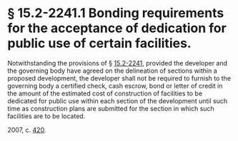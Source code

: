 # § 15.2-2241.1 Bonding requirements for the acceptance of dedication for public use of certain facilities.

<p>Notwithstanding the provisions of § <a href='http://law.lis.virginia.gov/vacode/15.2-2241/'>15.2-2241</a>, provided the developer and the governing body have agreed on the delineation of sections within a proposed development, the developer shall not be required to furnish to the governing body a certified check, cash escrow, bond or letter of credit in the amount of the estimated cost of construction of facilities to be dedicated for public use within each section of the development until such time as construction plans are submitted for the section in which such facilities are to be located.</p><p>2007, c. <a href='http://lis.virginia.gov/cgi-bin/legp604.exe?071+ful+CHAP0420'>420</a>.</p>
